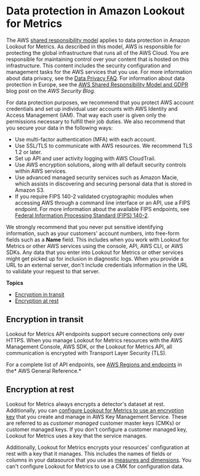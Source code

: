 # Data protection in Amazon Lookout for Metrics<a name="security-dataprotection"></a>

The AWS [shared responsibility model](http://aws.amazon.com/compliance/shared-responsibility-model/) applies to data protection in Amazon Lookout for Metrics\. As described in this model, AWS is responsible for protecting the global infrastructure that runs all of the AWS Cloud\. You are responsible for maintaining control over your content that is hosted on this infrastructure\. This content includes the security configuration and management tasks for the AWS services that you use\. For more information about data privacy, see the [Data Privacy FAQ](http://aws.amazon.com/compliance/data-privacy-faq)\. For information about data protection in Europe, see the [AWS Shared Responsibility Model and GDPR](http://aws.amazon.com/blogs/security/the-aws-shared-responsibility-model-and-gdpr/) blog post on the *AWS Security Blog*\.

For data protection purposes, we recommend that you protect AWS account credentials and set up individual user accounts with AWS Identity and Access Management \(IAM\)\. That way each user is given only the permissions necessary to fulfill their job duties\. We also recommend that you secure your data in the following ways:
+ Use multi\-factor authentication \(MFA\) with each account\.
+ Use SSL/TLS to communicate with AWS resources\. We recommend TLS 1\.2 or later\.
+ Set up API and user activity logging with AWS CloudTrail\.
+ Use AWS encryption solutions, along with all default security controls within AWS services\.
+ Use advanced managed security services such as Amazon Macie, which assists in discovering and securing personal data that is stored in Amazon S3\.
+ If you require FIPS 140\-2 validated cryptographic modules when accessing AWS through a command line interface or an API, use a FIPS endpoint\. For more information about the available FIPS endpoints, see [Federal Information Processing Standard \(FIPS\) 140\-2](http://aws.amazon.com/compliance/fips/)\.

We strongly recommend that you never put sensitive identifying information, such as your customers' account numbers, into free\-form fields such as a **Name** field\. This includes when you work with Lookout for Metrics or other AWS services using the console, API, AWS CLI, or AWS SDKs\. Any data that you enter into Lookout for Metrics or other services might get picked up for inclusion in diagnostic logs\. When you provide a URL to an external server, don't include credentials information in the URL to validate your request to that server\.

**Topics**
+ [Encryption in transit](#security-privacy-intransit)
+ [Encryption at rest](#security-privacy-atrest)

## Encryption in transit<a name="security-privacy-intransit"></a>

Lookout for Metrics API endpoints support secure connections only over HTTPS\. When you manage Lookout for Metrics resources with the AWS Management Console, AWS SDK, or the Lookout for Metrics API, all communication is encrypted with Transport Layer Security \(TLS\)\.

For a complete list of API endpoints, see [AWS Regions and endpoints](https://docs.aws.amazon.com/general/latest/gr/rande.html) in the* AWS General Reference\.*

## Encryption at rest<a name="security-privacy-atrest"></a>

Lookout for Metrics always encrypts a detector's dataset at rest\. Additionally, you can [configure Lookout for Metrics to use an encryption key](detectors-manage.md) that you create and manage in AWS Key Management Service\. These are referred to as *customer managed* customer master keys \(CMKs\) or customer managed keys\. If you don't configure a customer managed key, Lookout for Metrics uses a key that the service manages\.

Additionally, Lookout for Metrics encrypts your resources' configuration at rest with a key that it manages\. This includes the names of fields or columns in your datasource that you use as [measures and dimensions](concepts.md#gettingstarted-concepts-metrics)\. You can't configure Lookout for Metrics to use a CMK for configuration data\.